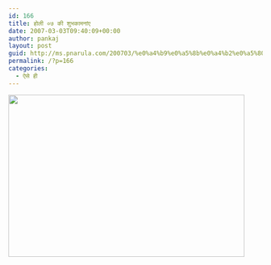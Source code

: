 ```yaml
---
id: 166
title: होली ०७ की शुभकामनांए
date: 2007-03-03T09:40:09+00:00
author: pankaj
layout: post
guid: http://ms.pnarula.com/200703/%e0%a4%b9%e0%a5%8b%e0%a4%b2%e0%a5%80-%e0%a5%a6%e0%a5%ad-%e0%a4%95%e0%a5%80-%e0%a4%b6%e0%a5%81%e0%a4%ad%e0%a4%95%e0%a4%be%e0%a4%ae%e0%a4%a8%e0%a4%be%e0%a4%82%e0%a4%8f/
permalink: /?p=166
categories:
  - ऐसे ही
---
```

<a href="http://pnarula.com/images/ms/eeef5844138b_87E6/holi20073.jpg" atomicselection="true"><img style="border-right: 0px; border-top: 0px; border-left: 0px; border-bottom: 0px" height="321" src="http://pnarula.com/images/ms/eeef5844138b_87E6/holi2007_thumb1.jpg" width="468" border="0" /></a>
